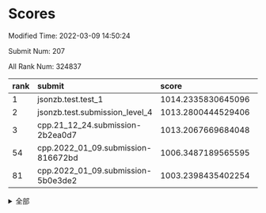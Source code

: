 # Scores

Modified Time: 2022-03-09 14:50:24

Submit Num: 207

All Rank Num: 324837

| rank |               submit               |       score        |       sigma        | pk_num |
| :--- | :--------------------------------- | :----------------- | :----------------- | :----- |
| 1    | jsonzb.test.test_1                 | 1014.2335830645096 | 0.8037270516202526 | 6271   |
| 2    | jsonzb.test.submission_level_4     | 1013.2800444529406 | 0.7771538521082308 | 6275   |
| 3    | cpp.21_12_24.submission-2b2ea0d7   | 1013.2067669684048 | 0.8019839806372083 | 6277   |
| 54   | cpp.2022_01_09.submission-816672bd | 1006.3487189565595 | 0.7194403745052411 | 6277   |
| 81   | cpp.2022_01_09.submission-5b0e3de2 | 1003.2398435402254 | 0.7102399832169317 | 6278   |


<details>
<summary>全部</summary>

| rank |                 submit                 |       score        |       sigma        | pk_num |
| :--- | :------------------------------------- | :----------------- | :----------------- | :----- |
| 1    | jsonzb.test.test_1                     | 1014.2335830645096 | 0.8037270516202526 | 6271   |
| 2    | jsonzb.test.submission_level_4         | 1013.2800444529406 | 0.7771538521082308 | 6275   |
| 3    | cpp.21_12_24.submission-2b2ea0d7       | 1013.2067669684048 | 0.8019839806372083 | 6277   |
| 4    | gobigger.level_3.submission_level_3_33 | 1012.1250297334384 | 0.7821747843321828 | 6281   |
| 5    | gobigger.level_3.submission_level_3_2  | 1011.7412943472452 | 0.7904218318688517 | 6275   |
| 6    | gobigger.level_3.submission_level_3_1  | 1011.5177336057751 | 0.7805522746589596 | 6273   |
| 7    | gobigger.level_3.submission_level_3_14 | 1011.4447583531957 | 0.773622535033241  | 6280   |
| 8    | gobigger.level_3.submission_level_3_7  | 1011.0451209319981 | 0.7704116745718934 | 6279   |
| 9    | gobigger.level_3.submission_level_3_37 | 1010.9217111963535 | 0.7680095365353143 | 6282   |
| 10   | gobigger.level_3.submission_level_3_5  | 1010.8309991421332 | 0.7834794432821086 | 6278   |
| 11   | gobigger.level_3.submission_level_3_3  | 1010.8211851895403 | 0.7674588512096612 | 6278   |
| 12   | gobigger.level_3.submission_level_3_11 | 1010.7149452753312 | 0.783822462444912  | 6279   |
| 13   | gobigger.level_3.submission_level_3_41 | 1010.5023585998689 | 0.7803063446327803 | 6274   |
| 14   | gobigger.level_3.submission_level_3_10 | 1010.4173018839911 | 0.7606712923189561 | 6276   |
| 15   | gobigger.level_3.submission_level_3_27 | 1010.352655607777  | 0.7609258290479965 | 6275   |
| 16   | gobigger.level_3.submission_level_3_46 | 1010.2905297406037 | 0.7638739993089259 | 6280   |
| 17   | gobigger.level_3.submission_level_3_35 | 1010.2457445324264 | 0.7549966449852754 | 6278   |
| 18   | gobigger.level_3.submission_level_3_24 | 1010.2254800092064 | 0.7522360382943285 | 6275   |
| 19   | gobigger.level_3.submission_level_3_8  | 1010.1449281149991 | 0.7480461118239693 | 6273   |
| 20   | gobigger.level_3.submission_level_3_17 | 1010.1408728915272 | 0.7628914336728995 | 6277   |
| 21   | gobigger.level_3.submission_level_3_28 | 1010.0939161911793 | 0.7573959949781333 | 6276   |
| 22   | gobigger.level_3.submission_level_3_31 | 1009.9709901963995 | 0.740141888061075  | 6274   |
| 23   | gobigger.level_3.submission_level_3_6  | 1009.9311977275719 | 0.7496449177805394 | 6278   |
| 24   | gobigger.level_3.submission_level_3_48 | 1009.896829053794  | 0.7593916397069128 | 6279   |
| 25   | gobigger.level_3.submission_level_3_15 | 1009.8685553567312 | 0.7625845208217111 | 6274   |
| 26   | gobigger.level_3.submission_level_3_49 | 1009.8471213799471 | 0.7594311945918419 | 6269   |
| 27   | gobigger.level_3.submission_level_3_26 | 1009.8383573167899 | 0.7621302431213084 | 6278   |
| 28   | gobigger.level_3.submission_level_3_47 | 1009.8358719559541 | 0.7512066701766362 | 6276   |
| 29   | gobigger.level_3.submission_level_3_12 | 1009.7262829584567 | 0.7596724675373949 | 6279   |
| 30   | gobigger.level_3.submission_level_3_22 | 1009.7059914981187 | 0.7792976935939702 | 6273   |
| 31   | gobigger.level_3.submission_level_3_43 | 1009.6171725198831 | 0.7374804711373585 | 6276   |
| 32   | gobigger.level_3.submission_level_3_44 | 1009.6053183249006 | 0.7747563439244205 | 6276   |
| 33   | gobigger.level_3.submission_level_3_0  | 1009.5098271209004 | 0.7479714144396488 | 6279   |
| 34   | gobigger.level_3.submission_level_3_25 | 1009.5079731501631 | 0.7475275712542409 | 6279   |
| 35   | gobigger.level_3.submission_level_3_20 | 1009.4525775622362 | 0.7757421783422576 | 6275   |
| 36   | gobigger.level_3.submission_level_3_21 | 1009.3404948788517 | 0.7408125869707524 | 6274   |
| 37   | gobigger.level_3.submission_level_3_40 | 1009.3081770456961 | 0.7721373287094775 | 6276   |
| 38   | gobigger.level_3.submission_level_3_36 | 1009.2980372297068 | 0.7468696997296062 | 6271   |
| 39   | gobigger.level_3.submission_level_3_30 | 1009.2392285760146 | 0.7565495165772893 | 6279   |
| 40   | gobigger.level_3.submission_level_3_9  | 1009.2162291835199 | 0.7584532209081664 | 6277   |
| 41   | gobigger.level_3.submission_level_3_19 | 1009.201919412865  | 0.7840942317081062 | 6274   |
| 42   | gobigger.level_3.submission_level_3_29 | 1009.0602408501544 | 0.7517240171452236 | 6275   |
| 43   | gobigger.level_3.submission_level_3_32 | 1008.954823425331  | 0.7408692413030763 | 6282   |
| 44   | gobigger.level_3.submission_level_3_45 | 1008.8878959618313 | 0.7332832613938363 | 6276   |
| 45   | gobigger.level_3.submission_level_3_13 | 1008.8476268706232 | 0.7731136954163891 | 6276   |
| 46   | gobigger.level_3.submission_level_3_16 | 1008.8085326260144 | 0.7550264874328365 | 6275   |
| 47   | gobigger.level_3.submission_level_3_18 | 1008.6970855716497 | 0.7751000704211979 | 6277   |
| 48   | gobigger.level_3.submission_level_3_34 | 1008.5024498724745 | 0.7479590193565506 | 6283   |
| 49   | gobigger.level_3.submission_level_3_42 | 1008.4361977966745 | 0.7376065923247688 | 6271   |
| 50   | gobigger.level_3.submission_level_3_23 | 1008.3992464455035 | 0.7526284803500537 | 6279   |
| 51   | gobigger.level_3.submission_level_3_39 | 1008.1315878882225 | 0.7391359437752958 | 6280   |
| 52   | gobigger.level_3.submission_level_3_38 | 1007.925679044081  | 0.7507501174007284 | 6282   |
| 53   | gobigger.level_3.submission_level_3_4  | 1007.7876527642534 | 0.7507097663461012 | 6275   |
| 54   | cpp.2022_01_09.submission-816672bd     | 1006.3487189565595 | 0.7194403745052411 | 6277   |
| 55   | gobigger.level_1.submission_level_1_29 | 1004.9441668316113 | 0.714887983947372  | 6279   |
| 56   | gobigger.level_1.submission_level_1_49 | 1004.5971969827746 | 0.7080579231580587 | 6279   |
| 57   | gobigger.level_1.submission_level_1_35 | 1004.2717239216117 | 0.7128238928833327 | 6279   |
| 58   | gobigger.level_1.submission_level_1_1  | 1004.1721142641303 | 0.7118049918223257 | 6275   |
| 59   | gobigger.level_1.submission_level_1_0  | 1004.1720012306116 | 0.7213244533113412 | 6277   |
| 60   | gobigger.level_1.submission_level_1_4  | 1004.1575185768139 | 0.7164272392765038 | 6275   |
| 61   | gobigger.level_1.submission_level_1_47 | 1004.140462354326  | 0.7251683792111523 | 6273   |
| 62   | gobigger.level_1.submission_level_1_37 | 1004.0824329566169 | 0.723779360915137  | 6280   |
| 63   | gobigger.level_1.submission_level_1_24 | 1003.8126760636145 | 0.7114255972282512 | 6274   |
| 64   | gobigger.level_1.submission_level_1_39 | 1003.7718898241554 | 0.7202525924099467 | 6273   |
| 65   | gobigger.level_1.submission_level_1_27 | 1003.6462279833404 | 0.7180495167546003 | 6275   |
| 66   | gobigger.level_1.submission_level_1_36 | 1003.5994910365656 | 0.7244797546257828 | 6276   |
| 67   | gobigger.level_1.submission_level_1_18 | 1003.5973213099072 | 0.7165069934528557 | 6280   |
| 68   | gobigger.level_1.submission_level_1_12 | 1003.592232265167  | 0.712422709545429  | 6274   |
| 69   | gobigger.level_1.submission_level_1_45 | 1003.5731946661615 | 0.7205576383628188 | 6278   |
| 70   | gobigger.level_1.submission_level_1_46 | 1003.5715082195188 | 0.723108996397777  | 6273   |
| 71   | gobigger.level_1.submission_level_1_40 | 1003.5534786758157 | 0.7053954377627409 | 6269   |
| 72   | gobigger.level_1.submission_level_1_15 | 1003.5205219737957 | 0.7166615111712267 | 6276   |
| 73   | gobigger.level_1.submission_level_1_10 | 1003.510978709089  | 0.7148208735945294 | 6281   |
| 74   | gobigger.level_1.submission_level_1_22 | 1003.5021571877276 | 0.7187170365544965 | 6277   |
| 75   | gobigger.level_1.submission_level_1_38 | 1003.4941857446191 | 0.7163204978007409 | 6278   |
| 76   | gobigger.level_1.submission_level_1_31 | 1003.4885516899802 | 0.7253318034277177 | 6277   |
| 77   | gobigger.level_1.submission_level_1_21 | 1003.4844517324408 | 0.7075335087288905 | 6277   |
| 78   | gobigger.level_1.submission_level_1_33 | 1003.3516839646653 | 0.723106591059013  | 6283   |
| 79   | gobigger.level_1.submission_level_1_34 | 1003.2962549353753 | 0.6998140605386538 | 6275   |
| 80   | gobigger.level_1.submission_level_1_17 | 1003.2673377111487 | 0.7043299418251546 | 6279   |
| 81   | cpp.2022_01_09.submission-5b0e3de2     | 1003.2398435402254 | 0.7102399832169317 | 6278   |
| 82   | gobigger.level_1.submission_level_1_41 | 1003.216567199324  | 0.7240017047507642 | 6281   |
| 83   | gobigger.level_1.submission_level_1_23 | 1003.1613904874624 | 0.7058653387114513 | 6276   |
| 84   | gobigger.level_1.submission_level_1_8  | 1003.1440308834564 | 0.7181774356304154 | 6282   |
| 85   | gobigger.level_1.submission_level_1_20 | 1003.1349636145574 | 0.7233894202454795 | 6266   |
| 86   | gobigger.level_1.submission_level_1_48 | 1003.100643106063  | 0.70853484177351   | 6274   |
| 87   | gobigger.level_1.submission_level_1_30 | 1003.0699884822025 | 0.7224088743677822 | 6276   |
| 88   | gobigger.level_1.submission_level_1_44 | 1003.0535217239648 | 0.7029728432112029 | 6274   |
| 89   | gobigger.level_1.submission_level_1_19 | 1003.0281434775474 | 0.720220906916174  | 6274   |
| 90   | gobigger.level_1.submission_level_1_32 | 1003.0254944089971 | 0.7093722219009168 | 6273   |
| 91   | gobigger.level_1.submission_level_1_13 | 1002.901481435972  | 0.7115509087398524 | 6277   |
| 92   | gobigger.level_1.submission_level_1_2  | 1002.8853262242058 | 0.7152637814804519 | 6277   |
| 93   | gobigger.level_1.submission_level_1_28 | 1002.8712403517364 | 0.7139199335085873 | 6279   |
| 94   | gobigger.level_1.submission_level_1_5  | 1002.8490217566662 | 0.7225550473131307 | 6274   |
| 95   | gobigger.level_1.submission_level_1_43 | 1002.7185453805243 | 0.7077682612879309 | 6272   |
| 96   | gobigger.level_1.submission_level_1_7  | 1002.7009615379465 | 0.7069038843963491 | 6277   |
| 97   | gobigger.level_1.submission_level_1_9  | 1002.5670962118984 | 0.706984628338639  | 6275   |
| 98   | gobigger.level_1.submission_level_1_6  | 1002.551733190304  | 0.7123271779688152 | 6273   |
| 99   | gobigger.level_1.submission_level_1_3  | 1002.5368394027994 | 0.7110121058917438 | 6274   |
| 100  | gobigger.level_1.submission_level_1_14 | 1002.5164538118838 | 0.7173455220319789 | 6278   |
| 101  | gobigger.level_1.submission_level_1_25 | 1002.5064771625778 | 0.7089759151141647 | 6281   |
| 102  | gobigger.level_1.submission_level_1_16 | 1002.4462201852467 | 0.7119074756646252 | 6277   |
| 103  | gobigger.level_1.submission_level_1_42 | 1002.4311305316644 | 0.6986492031348676 | 6279   |
| 104  | gobigger.level_1.submission_level_1_11 | 1001.7529927477755 | 0.7222569294475115 | 6284   |
| 105  | gobigger.level_1.submission_level_1_26 | 1001.3397443432252 | 0.716093899788623  | 6281   |
| 106  | gobigger.random.submission_random_28   | 997.5654813922454  | 0.7096738088564307 | 6277   |
| 107  | gobigger.random.submission_random_29   | 997.1126282583054  | 0.7026884239637509 | 6278   |
| 108  | gobigger.random.submission_random_8    | 997.1038588590513  | 0.6909707932587928 | 6279   |
| 109  | gobigger.random.submission_random_39   | 996.9785192558114  | 0.7008130819226782 | 6274   |
| 110  | gobigger.random.submission_random_23   | 996.8896546476867  | 0.7051152761775843 | 6277   |
| 111  | gobigger.random.submission_random_19   | 996.8778482697462  | 0.6990460037938196 | 6276   |
| 112  | gobigger.random.submission_random_46   | 996.8528517572536  | 0.7071658444572709 | 6276   |
| 113  | gobigger.random.submission_random_0    | 996.8118405908975  | 0.7208905286659444 | 6276   |
| 114  | gobigger.random.submission_random_20   | 996.7268452121419  | 0.7117982565578544 | 6279   |
| 115  | gobigger.random.submission_random_24   | 996.7061581736006  | 0.7140368674135584 | 6271   |
| 116  | gobigger.random.submission_random_5    | 996.5929945038115  | 0.707018610655059  | 6277   |
| 117  | gobigger.random.submission_random_7    | 996.5479292706559  | 0.7045321656484715 | 6275   |
| 118  | gobigger.random.submission_random_32   | 996.5443256158109  | 0.7035586870123502 | 6276   |
| 119  | gobigger.random.submission_random_44   | 996.5252868446395  | 0.7062999499868053 | 6279   |
| 120  | gobigger.random.submission_random_9    | 996.4975737303065  | 0.7056185421943669 | 6281   |
| 121  | gobigger.random.submission_random_22   | 996.4755950656757  | 0.703804683283009  | 6277   |
| 122  | gobigger.random.submission_random_36   | 996.3516436259841  | 0.7131368895762235 | 6281   |
| 123  | gobigger.random.submission_random_30   | 996.3496747397129  | 0.7032605541216405 | 6278   |
| 124  | gobigger.random.submission_random_16   | 996.3043335360244  | 0.7230688854354009 | 6281   |
| 125  | gobigger.random.submission_random_17   | 996.2976144394521  | 0.7075265862683675 | 6279   |
| 126  | gobigger.random.submission_random_26   | 996.2930691510868  | 0.7070635380374235 | 6280   |
| 127  | gobigger.random.submission_random_42   | 996.2612179305287  | 0.7004341347889435 | 6275   |
| 128  | gobigger.random.submission_random_25   | 996.227492307251   | 0.7013622750479219 | 6275   |
| 129  | gobigger.random.submission_random_1    | 996.11113635481    | 0.7018349839168525 | 6276   |
| 130  | gobigger.random.submission_random_14   | 996.0590442428977  | 0.7275411578258703 | 6279   |
| 131  | gobigger.random.submission_random_12   | 995.9336823004132  | 0.7076841825160832 | 6274   |
| 132  | gobigger.random.submission_random_31   | 995.8800438069094  | 0.7144779496052268 | 6277   |
| 133  | gobigger.random.submission_random_49   | 995.8400944425457  | 0.7073941258783603 | 6274   |
| 134  | gobigger.random.submission_random_13   | 995.8392327290425  | 0.7095886927044378 | 6276   |
| 135  | gobigger.random.submission_random_35   | 995.7364121831206  | 0.708564277707359  | 6279   |
| 136  | gobigger.random.submission_random_45   | 995.7322771833747  | 0.7022154814813005 | 6282   |
| 137  | gobigger.random.submission_random_15   | 995.7322303602314  | 0.7113477112926705 | 6274   |
| 138  | gobigger.random.submission_random_47   | 995.6818580000796  | 0.7045452087777186 | 6279   |
| 139  | gobigger.random.submission_random_18   | 995.6387834459272  | 0.7062154715308505 | 6274   |
| 140  | gobigger.random.submission_random_40   | 995.5759752299402  | 0.7097547872374281 | 6282   |
| 141  | gobigger.random.submission_random_6    | 995.5510182300017  | 0.7202332656652991 | 6280   |
| 142  | gobigger.random.submission_random_11   | 995.5259945420017  | 0.7367302042063725 | 6283   |
| 143  | gobigger.random.submission_random_34   | 995.4651794203544  | 0.7000399822689467 | 6276   |
| 144  | gobigger.random.submission_random_43   | 995.4514186689023  | 0.723215841052715  | 6276   |
| 145  | gobigger.random.submission_random_21   | 995.3757664655907  | 0.7191435312735064 | 6280   |
| 146  | gobigger.random.submission_random_2    | 995.3606455193363  | 0.7064949808522476 | 6276   |
| 147  | gobigger.random.submission_random_41   | 995.256086226631   | 0.7027129446312139 | 6278   |
| 148  | gobigger.random.submission_random_38   | 995.2381727025032  | 0.7029538955737527 | 6278   |
| 149  | gobigger.random.submission_random_27   | 995.2322448051359  | 0.7231490766128941 | 6280   |
| 150  | gobigger.random.submission_random_33   | 995.1974710594194  | 0.7157673112678626 | 6281   |
| 151  | gobigger.random.submission_random_4    | 995.0396849041841  | 0.7164099703179799 | 6275   |
| 152  | gobigger.random.submission_random_48   | 995.0160847172898  | 0.7220018276498167 | 6280   |
| 153  | gobigger.random.submission_random_10   | 994.7176381601304  | 0.7152642119739879 | 6276   |
| 154  | gobigger.random.submission_random_37   | 994.5264385731467  | 0.7168526828219549 | 6283   |
| 155  | gobigger.level_2.submission_level_2_10 | 994.4464665402355  | 0.7328742735808699 | 6277   |
| 156  | gobigger.random.submission_random_3    | 994.295789219541   | 0.7157405707871487 | 6281   |
| 157  | gobigger.level_2.submission_level_2_45 | 994.1768445579133  | 0.7345372140793992 | 6273   |
| 158  | gobigger.level_2.submission_level_2_26 | 993.9836018117853  | 0.7226564545333619 | 6274   |
| 159  | gobigger.level_2.submission_level_2_9  | 993.8083272197903  | 0.7298327824404137 | 6277   |
| 160  | gobigger.level_2.submission_level_2_2  | 993.762798767902   | 0.7248694718787522 | 6275   |
| 161  | gobigger.level_2.submission_level_2_31 | 993.333320833314   | 0.7379966126841311 | 6274   |
| 162  | gobigger.level_2.submission_level_2_30 | 993.2661043922698  | 0.7516499750001663 | 6279   |
| 163  | gobigger.level_2.submission_level_2_7  | 993.2159227924509  | 0.7275269276156582 | 6279   |
| 164  | gobigger.level_2.submission_level_2_48 | 993.141354742506   | 0.742772699452357  | 6278   |
| 165  | gobigger.level_2.submission_level_2_32 | 993.0862507623523  | 0.7880774954996581 | 6276   |
| 166  | gobigger.level_2.submission_level_2_41 | 993.0133039040603  | 0.7361147915628296 | 6284   |
| 167  | gobigger.level_2.submission_level_2_14 | 992.9911235266073  | 0.7329267507260903 | 6278   |
| 168  | gobigger.level_2.submission_level_2_23 | 992.9722844646833  | 0.740590268168117  | 6280   |
| 169  | gobigger.level_2.submission_level_2_18 | 992.605647355694   | 0.7540329729292595 | 6283   |
| 170  | gobigger.level_2.submission_level_2_47 | 992.5850997789104  | 0.7363879751393898 | 6275   |
| 171  | gobigger.level_2.submission_level_2_3  | 992.5766530029482  | 0.7385681405436748 | 6280   |
| 172  | gobigger.level_2.submission_level_2_49 | 992.5711462230611  | 0.7401969869972387 | 6280   |
| 173  | gobigger.level_2.submission_level_2_40 | 992.5178359089701  | 0.7465199628764584 | 6277   |
| 174  | gobigger.level_2.submission_level_2_13 | 992.4915597393725  | 0.7256918558617976 | 6280   |
| 175  | gobigger.level_2.submission_level_2_20 | 992.4840835185684  | 0.7437142108318873 | 6279   |
| 176  | gobigger.level_2.submission_level_2_12 | 992.4087032484867  | 0.7227942693639523 | 6273   |
| 177  | gobigger.level_2.submission_level_2_0  | 992.3834981040511  | 0.7403023169745164 | 6275   |
| 178  | gobigger.level_2.submission_level_2_22 | 992.2468967177808  | 0.7339115553201865 | 6272   |
| 179  | gobigger.level_2.submission_level_2_19 | 992.1519872992717  | 0.7253846300460686 | 6273   |
| 180  | gobigger.level_2.submission_level_2_46 | 992.1278162160354  | 0.7383851160817031 | 6278   |
| 181  | gobigger.level_2.submission_level_2_44 | 992.0774998747602  | 0.7506484899997001 | 6275   |
| 182  | gobigger.level_2.submission_level_2_15 | 992.0719655885864  | 0.7530647299281674 | 6277   |
| 183  | gobigger.level_2.submission_level_2_36 | 992.0658419809876  | 0.7562300573587298 | 6275   |
| 184  | gobigger.level_2.submission_level_2_27 | 992.0631809123837  | 0.7493480033018736 | 6277   |
| 185  | gobigger.level_2.submission_level_2_34 | 992.0118349515566  | 0.7264396615104067 | 6277   |
| 186  | gobigger.level_2.submission_level_2_8  | 991.9888195007109  | 0.7572234453044016 | 6278   |
| 187  | gobigger.level_2.submission_level_2_37 | 991.9764487714017  | 0.745743030985724  | 6278   |
| 188  | gobigger.level_2.submission_level_2_33 | 991.9289110735765  | 0.7397579971736646 | 6279   |
| 189  | gobigger.level_2.submission_level_2_11 | 991.894646214868   | 0.7653176776313966 | 6280   |
| 190  | gobigger.level_2.submission_level_2_28 | 991.8688654577271  | 0.7561662377463315 | 6275   |
| 191  | gobigger.level_2.submission_level_2_5  | 991.8329347971738  | 0.7551199624754338 | 6277   |
| 192  | gobigger.level_2.submission_level_2_42 | 991.6956301450618  | 0.7490901709901276 | 6278   |
| 193  | gobigger.level_2.submission_level_2_43 | 991.6768411645565  | 0.7554477906639242 | 6278   |
| 194  | gobigger.level_2.submission_level_2_39 | 991.6626537531042  | 0.7559490489365138 | 6276   |
| 195  | gobigger.level_2.submission_level_2_29 | 991.6026595276436  | 0.7403859456082519 | 6280   |
| 196  | gobigger.level_2.submission_level_2_6  | 991.5811159039439  | 0.7438060537201084 | 6280   |
| 197  | gobigger.level_2.submission_level_2_16 | 991.4958175049161  | 0.7512842546488293 | 6282   |
| 198  | gobigger.level_2.submission_level_2_35 | 991.4669174128113  | 0.738557335381396  | 6274   |
| 199  | gobigger.level_2.submission_level_2_21 | 991.2015660927096  | 0.7430519423853742 | 6284   |
| 200  | gobigger.level_2.submission_level_2_4  | 991.1745446275197  | 0.7469302699176948 | 6279   |
| 201  | gobigger.level_2.submission_level_2_25 | 991.0088914094215  | 0.7549962598755926 | 6280   |
| 202  | gobigger.level_2.submission_level_2_38 | 991.0061819593745  | 0.7441492778650957 | 6275   |
| 203  | gobigger.level_2.submission_level_2_24 | 990.9001837446407  | 0.7653126988559487 | 6276   |
| 204  | gobigger.level_2.submission_level_2_1  | 990.8988440935059  | 0.7648907419854356 | 6274   |
| 205  | gobigger.level_2.submission_level_2_17 | 990.275080325936   | 0.7554066686591261 | 6276   |
| 206  | gobigger.none.submission_none_0        | 978.9633280531781  | 1.1867558730900167 | 6279   |
| 207  | gobigger.none.submission_none_1        | 976.9302895320433  | 1.3926948441948186 | 6277   |

</details>